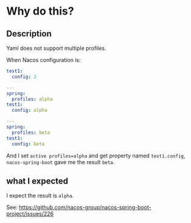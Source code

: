 # Why do this?

## Description

Yaml does not support multiple profiles.

When Nacos configuration is:

```yaml
test1:
  config: 2

---
spring:
  profiles: alpha
test1:
  config: alpha

---
spring:
  profiles: beta
test1:
  config: beta
```

And I set `active profiles=alpha` and get property named `test1.config`, `nacos-spring-boot` gave me the result `beta`.

## what I expected

I expect  the result is `alpha`.

See: https://github.com/nacos-group/nacos-spring-boot-project/issues/226
